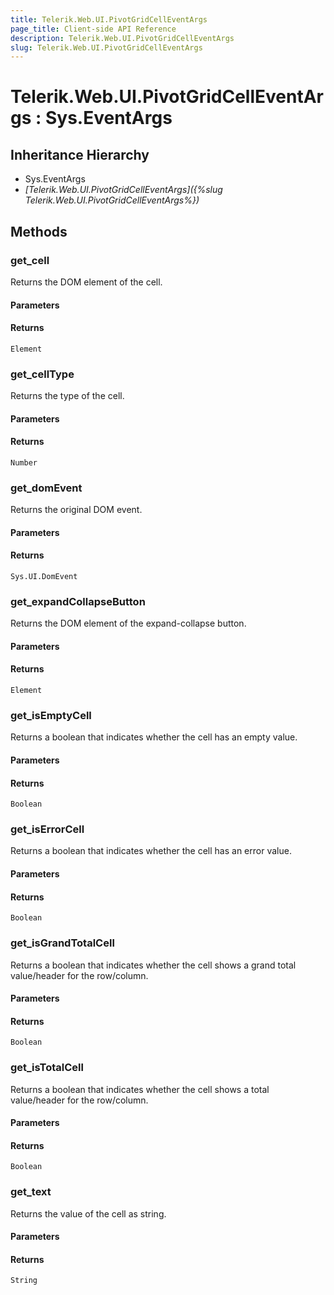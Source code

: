 ```yaml
---
title: Telerik.Web.UI.PivotGridCellEventArgs
page_title: Client-side API Reference
description: Telerik.Web.UI.PivotGridCellEventArgs
slug: Telerik.Web.UI.PivotGridCellEventArgs
---
```


# Telerik.Web.UI.PivotGridCellEventArgs : Sys.EventArgs 

## Inheritance Hierarchy

* Sys.EventArgs
* *[Telerik.Web.UI.PivotGridCellEventArgs]({%slug Telerik.Web.UI.PivotGridCellEventArgs%})*


## Methods

### get_cell

Returns the DOM element of the cell.

#### Parameters

#### Returns

`Element` 

### get_cellType

Returns the type of the cell.

#### Parameters

#### Returns

`Number` 

### get_domEvent

Returns the original DOM event.

#### Parameters

#### Returns

`Sys.UI.DomEvent`

### get_expandCollapseButton

Returns the DOM element of the expand-collapse button.

#### Parameters

#### Returns

`Element`

### get_isEmptyCell

Returns a boolean that indicates whether the cell has an empty value.

#### Parameters

#### Returns

`Boolean` 

### get_isErrorCell

Returns a boolean that indicates whether the cell has an error value.

#### Parameters

#### Returns

`Boolean` 

### get_isGrandTotalCell

Returns a boolean that indicates whether the cell shows a grand total value/header for the row/column.

#### Parameters

#### Returns

`Boolean` 

### get_isTotalCell

Returns a boolean that indicates whether the cell shows a total value/header for the row/column.

#### Parameters

#### Returns

`Boolean` 

### get_text

Returns the value of the cell as string.

#### Parameters

#### Returns

`String` 

